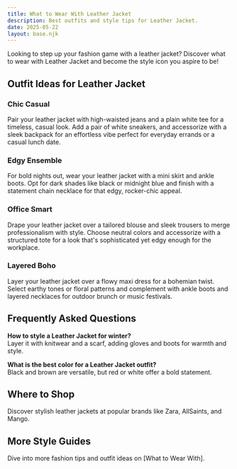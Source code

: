 ```yaml
---  
title: What to Wear With Leather Jacket  
description: Best outfits and style tips for Leather Jacket.  
date: 2025-05-22  
layout: base.njk  
---  
```


Looking to step up your fashion game with a leather jacket? Discover what to wear with Leather Jacket and become the style icon you aspire to be!  

## Outfit Ideas for Leather Jacket  

### Chic Casual  
Pair your leather jacket with high-waisted jeans and a plain white tee for a timeless, casual look. Add a pair of white sneakers, and accessorize with a sleek backpack for an effortless vibe perfect for everyday errands or a casual lunch date.  

### Edgy Ensemble  
For bold nights out, wear your leather jacket with a mini skirt and ankle boots. Opt for dark shades like black or midnight blue and finish with a statement chain necklace for that edgy, rocker-chic appeal.  

### Office Smart  
Drape your leather jacket over a tailored blouse and sleek trousers to merge professionalism with style. Choose neutral colors and accessorize with a structured tote for a look that's sophisticated yet edgy enough for the workplace.  

### Layered Boho  
Layer your leather jacket over a flowy maxi dress for a bohemian twist. Select earthy tones or floral patterns and complement with ankle boots and layered necklaces for outdoor brunch or music festivals.  

## Frequently Asked Questions  

**How to style a Leather Jacket for winter?**  
Layer it with knitwear and a scarf, adding gloves and boots for warmth and style.  

**What is the best color for a Leather Jacket outfit?**  
Black and brown are versatile, but red or white offer a bold statement.  

## Where to Shop  

Discover stylish leather jackets at popular brands like Zara, AllSaints, and Mango.  

## More Style Guides  

Dive into more fashion tips and outfit ideas on [What to Wear With].
